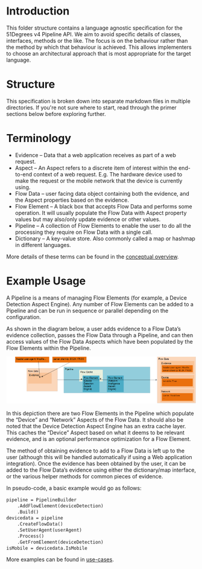 # Introduction

This folder structure contains a language agnostic specification for the 51Degrees v4 Pipeline API. 
We aim to avoid specific details of classes, interfaces, methods or the like. The focus is on the behaviour rather than the method by which that behaviour is achieved. This allows implementers to choose an architectural approach that is most appropriate for the target language.

# Structure

This specification is broken down into separate markdown files in multiple directories.
If you're not sure where to start, read through the primer sections below before exploring further.

# Terminology

-   Evidence – Data that a web application receives as part of a web request.
-   Aspect – An Aspect refers to a discrete item of interest within the end-to-end context of a web request. E.g. The hardware device used to make the request or the mobile network that the device is currently using.
-   Flow Data – user facing data object containing both the evidence, and the Aspect properties based on the evidence.
-   Flow Element – A black box that accepts Flow Data and performs some operation. It will usually populate the Flow Data with Aspect property values but may also/only update evidence or other values.
-   Pipeline – A collection of Flow Elements to enable the user to do all the processing they require on Flow Data with a single call.
-   Dictionary – A key-value store. Also commonly called a map or hashmap in different languages.

More details of these terms can be found in the [conceptual overview](conceptual-overview.md).

# Example Usage

A Pipeline is a means of managing Flow Elements (for example, a Device Detection Aspect Engine). Any number of Flow Elements can be added to a Pipeline and can be run in sequence or parallel depending on the configuration.

As shown in the diagram below, a user adds evidence to a Flow Data’s evidence collection, passes the Flow Data through a Pipeline, and can then access values of the Flow Data Aspects which have been populated by the Flow Elements within the Pipeline.

![Pipeline diagram](images/pipeline.png)

In this depiction there are two Flow Elements in the Pipeline which populate the “Device” and “Network” Aspects of the Flow Data. It should also be noted that the Device Detection Aspect Engine has an extra cache layer. This caches the “Device” Aspect based on what it deems to be relevant evidence, and is an optional performance optimization for a Flow Element.

The method of obtaining evidence to add to a Flow Data is left up to the user (although this will be handled automatically if using a Web application integration). Once the evidence has been obtained by the user, it can be added to the Flow Data’s evidence using either the dictionary/map interface, or the various helper methods for common pieces of evidence.

In pseudo-code, a basic example would go as follows:

```
pipeline = PipelineBuilder
    .AddFlowElement(deviceDetection)
    .Build()
devicedata = pipeline
    .CreateFlowData()
    .SetUserAgent(userAgent)
    .Process()
    .GetFromElement(deviceDetection)
isMobile = devicedata.IsMobile
```

More examples can be found in [use-cases](use-cases.md).